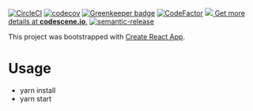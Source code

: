 [![CircleCI](https://circleci.com/gh/wintermuted/trimet-arrivals/tree/master.svg?style=svg)](https://circleci.com/gh/wintermuted/trimet-arrivals/tree/master)
[![codecov](https://codecov.io/gh/wintermuted/trimet-arrivals/branch/master/graph/badge.svg)](https://codecov.io/gh/wintermuted/trimet-arrivals) [![Greenkeeper badge](https://badges.greenkeeper.io/wintermuted/trimet-arrivals.svg)](https://greenkeeper.io/)
[![CodeFactor](https://www.codefactor.io/repository/github/wintermuted/trimet-arrivals/badge)](https://www.codefactor.io/repository/github/wintermuted/trimet-arrivals)
[![](https://codescene.io/projects/4179/status.svg) Get more details at **codescene.io**.](https://codescene.io/projects/4179/jobs/latest-successful/results)
[![semantic-release](https://img.shields.io/badge/%20%20%F0%9F%93%A6%F0%9F%9A%80-semantic--release-e10079.svg)](https://github.com/semantic-release/semantic-release)



This project was bootstrapped with [Create React App](https://github.com/facebookincubator/create-react-app).

# Usage

- yarn install
- yarn start
